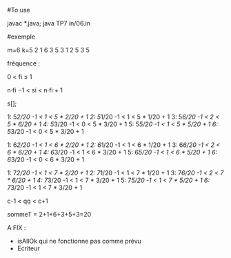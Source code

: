 #To use

javac *.java; java TP7 in/06.in

#exemple

m=6 k=5
2 1 6 3 5 3
1 2 5 3 5


fréquence :

0 < fi ≤ 1

n·fi −1 < si < n·fi + 1

s[];

1: 5*2/20 -1 <  1  < 5 * 2/20 + 1
2: 5*1/20 -1 <  1  < 5 * 1/20 + 1
3: 5*6/20 -1 <  2  < 5 * 6/20 + 1
4: 5*3/20 -1 < 0 < 5 * 3/20 + 1
5: 5*5/20 -1 < 1 < 5 * 5/20 + 1
6: 5*3/20 -1 < 0 < 5 * 3/20 + 1

1: 6*2/20 -1 <  1  < 6 * 2/20 + 1
2: 6*1/20 -1 <  1  < 6 * 1/20 + 1
3: 6*6/20 -1 <  2  < 6 * 6/20 + 1
4: 6*3/20 -1 < 1 < 6 * 3/20 + 1
5: 6*5/20 -1 < 1 < 6 * 5/20 + 1
6: 6*3/20 -1 < 0 < 6 * 3/20 + 1

1: 7*2/20 -1 <  1  < 7 * 2/20 + 1
2: 7*1/20 -1 <  1  < 7 * 1/20 + 1
3: 7*6/20 -1 <  2  < 7 * 6/20 + 1
4: 7*3/20 -1 < 1 < 7 * 3/20 + 1
5: 7*5/20 -1 < 1 < 7 * 5/20 + 1
6: 7*3/20 -1 < 1 < 7 * 3/20 + 1


c-1 < qq < c+1


sommeT = 2+1+6+3+5+3=20

A FIX :

- isAllOk qui ne fonctionne pas comme prévu
- Ecriteur
